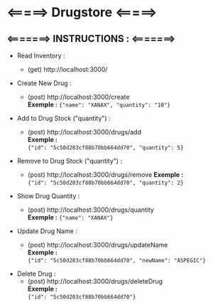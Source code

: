 # <=====> Drugstore <=====>

## <=======> INSTRUCTIONS : <=======>

- Read Inventory :

  - (get) http://localhost:3000/

- Create New Drug :

  - (post) http://localhost:3000/create  
    **Exemple :** `{"name": "XANAX", "quantity": "10"}`

- Add to Drug Stock ("quantity") :

  - (post) http://localhost:3000/drugs/add  
     **Exemple :**  
     `{"id": "5c50d203cf88b70bb664dd70", "quantity": 5}`

- Remove to Drug Stock ("quantity") :

  - (post) http://localhost:3000/drugs/remove
    **Exemple :**  
     `{"id": "5c50d203cf88b70bb664dd70", "quantity": 2}`

- Show Drug Quantity :

  - (post) http://localhost:3000/drugs/quantity  
    **Exemple :** `{"name": "XANAX"}`

- Update Drug Name :

  - (post) http://localhost:3000/drugs/updateName  
    **Exemple :**  
     `{"id": "5c50d203cf88b70bb664dd70", "newName": "ASPEGIC"}`

* Delete Drug :
  - (post) http://localhost:3000/drugs/deleteDrug  
    **Exemple :**  
     `{"id": "5c50d203cf88b70bb664dd70"}`

